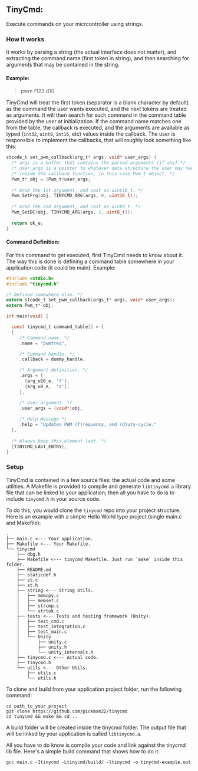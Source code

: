 ## TinyCmd: 
Execute commands on your micrcontroller using strings.

### How it works
It works by parsing a string (the actual interface does not matter),
and extracting the command name (first token in string), and then searching for
arguments that may be contained in the string.

#### Example:

> pwm f123 d10

TinyCmd will treat the first token (separator is a blank character by default)
as the command the user wants executed, and the next tokens are treated as
arguments. It will then search for such command in the command table provided
by the user at initialization. If the command name matches one from the table,
the callback is executed, and the arguments are available as typed (`int32`,
`uint8`, `int16`, etc) values inside the callback. The user is responsible to
implement the callbacks, that will roughly look something like this:

``` C
stcode_t set_pwm_callback(arg_t* args, void* user_args) {
  /* args is a buffer that contains the parsed arguments (if any) */
  /* user_args is a pointer to whatever data structure the user may need */
  /* inside the callback function, in this case Pwm_t object. */
  Pwm_t* obj = (Pwm_t)user_args;
  
  /* Grab the 1st argument, and cast as uint16_t. */
  Pwm_SetFrq(obj, TINYCMD_ARG(args, 0, uint16_t));  
  
  /* Grab the 2nd argument, and cast as uint8_t. */
  Pwm_SetDC(obj, TINYCMD_ARG(args, 1, uint8_t));  
  
  return ok_e;
}

```

#### Command Definition:

For this command to get executed, first TinyCmd needs to know about it. The
way this is done is defining a command table somewhere in your application code
(it could be main). Example:

``` C
#include <stdio.h>
#include "tinycmd.h"

/* Defined somewhere else. */
extern stcode_t set_pwm_callback(args_t* args, void* user_args);
extern Pwm_t* obj;

int main(void) {

  const tinycmd_t command_table[] = {
  {
     /* Command name. */
     .name = "pwmfreq",

     /* Command handle. */
     .callback = dummy_handle,

     /* Argument definition. */
     .args = {
       {arg_u16_e, 'f'},
       {arg_u8_e,  'd'},
     },

     /* User argument. */
     .user_args = (void*)obj,
     
     /* Help message */
     .help = "Updates PWM (f)requency, and (d)uty-cycle."
  },
  
  /* Always keep this element last. */
  {TINYCMD_LAST_ENTRY},
}

```

### Setup

TinyCmd is contained in a few source files: the actual code and some utilities.
A Makefile is provided to compile and generate `libtinycmd.a` library file that
can be linked to your application; then all you have to do is to include
`tinycmd.h` in your source code.

To do this, you would clone the `tinycmd` repo into your project structure. Here
is an example with a simple Hello World type project (single main.c and Makefile):

```
.
├── main.c <--- Your application.
├── Makefile <--- Your Makefile.
└── tinycmd
    ├── dbg.h
    ├── Makefile <--- tinycmd Makefile. Just run `make` inside this folder.
    ├── README.md
    ├── staticdef.h
    ├── st.c
    ├── st.h
    ├── string <--- String Utils.
    │   ├── memcpy.c
    │   ├── memset.c
    │   ├── strcmp.c
    │   └── strtok.c
    ├── tests <--- Tests and testing framework (Unity).
    │   ├── test_cmd.c
    │   ├── test_integration.c
    │   ├── test_main.c
    │   └── Unity
    │       ├── unity.c
    │       ├── unity.h
    │       └── unity_internals.h
    ├── tinycmd.c <--- Actual code.
    ├── tinycmd.h
    └── utils <--- Other Utils.
        ├── utils.c
        └── utils.h
```

To clone and build from your application project folder, run the following
command:

```
cd path_to_your_project
git clone https://github.com/pickman22/tinycmd
cd tinycmd && make && cd ..
```

A build folder will be created inside the tinycmd folder. The output file that
will be linked by your application is called `libtinycmd.a`.

All you have to do know is compile your code and link against the tinycmd lib
file. Here's a simple build command that shows how to do it:

```
gcc main.c -Itinycmd -Ltinycmd/build/ -ltinycmd -o tinycmd-example.out
```
